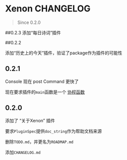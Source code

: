 # Xenon CHANGELOG
> Since 0.2.0

##0.2.3
添加“每日诗词”插件

##0.2.2

添加“历史上的今天”插件，验证了package作为插件的可能性

## 0.2.1
Console 现在 post Command 更快了

现在要求插件的`main`函数是一个 [协程函数](https://docs.python.org/zh-cn/3/glossary.html#term-coroutine-function)

## 0.2.0

添加了 “关于Xenon” 插件

要求`PluginSpec`提供`doc_string`作为帮助文档来源

删除`TODO.md`，并更名为`ROADMAP.md`

添加`CHANGELOG.md`